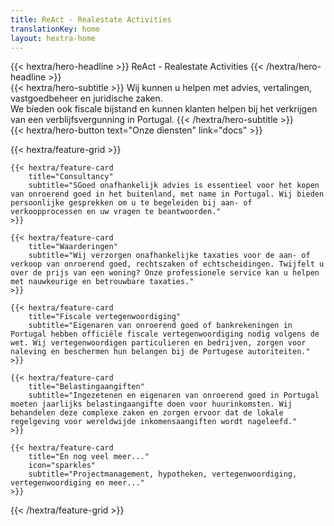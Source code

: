```yaml
---
title: ReAct - Realestate Activities
translationKey: home
layout: hextra-home
---
```



<div class="hx-mt-6 hx-mb-6">
{{< hextra/hero-headline >}}
  ReAct - Realestate Activities
{{< /hextra/hero-headline >}}
</div>

<div class="hx-mb-12">
{{< hextra/hero-subtitle >}}
  Wij kunnen u helpen met advies, vertalingen, vastgoedbeheer en juridische zaken. &nbsp;<br class="sm:hx-block hx-hidden" />We bieden ook fiscale bijstand en kunnen klanten helpen bij het verkrijgen van een verblijfsvergunning in Portugal.
{{< /hextra/hero-subtitle >}}
</div>

<div class="hx-mb-6">
{{< hextra/hero-button text="Onze diensten" link="docs" >}}
</div>

<div class="hx-mt-6"></div>

{{< hextra/feature-grid >}}
  
    {{< hextra/feature-card
        title="Consultancy"
        subtitle="SGoed onafhankelijk advies is essentieel voor het kopen van onroerend goed in het buitenland, met name in Portugal. Wij bieden persoonlijke gesprekken om u te begeleiden bij aan- of verkoopprocessen en uw vragen te beantwoorden."
    >}}

    {{< hextra/feature-card
        title="Waarderingen"
        subtitle="Wij verzorgen onafhankelijke taxaties voor de aan- of verkoop van onroerend goed, rechtszaken of echtscheidingen. Twijfelt u over de prijs van een woning? Onze professionele service kan u helpen met nauwkeurige en betrouwbare taxaties."
    >}}

    {{< hextra/feature-card
        title="Fiscale vertegenwoordiging"
        subtitle="Eigenaren van onroerend goed of bankrekeningen in Portugal hebben officiële fiscale vertegenwoordiging nodig volgens de wet. Wij vertegenwoordigen particulieren en bedrijven, zorgen voor naleving en beschermen hun belangen bij de Portugese autoriteiten."
    >}}

    {{< hextra/feature-card
        title="Belastingaangiften"
        subtitle="Ingezetenen en eigenaren van onroerend goed in Portugal moeten jaarlijks belastingaangifte doen voor huurinkomsten. Wij behandelen deze complexe zaken en zorgen ervoor dat de lokale regelgeving voor wereldwijde inkomensaangiften wordt nageleefd."
    >}}

    {{< hextra/feature-card
        title="En nog veel meer..."
        icon="sparkles"
        subtitle="Projectmanagement, hypotheken, vertegenwoordiging, vertegenwoordiging en meer..."
    >}}
{{< /hextra/feature-grid >}}
